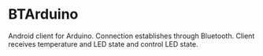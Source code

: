 # BTArduino 
Android client for Arduino. Connection establishes through Bluetooth. Client receives temperature and LED state and control LED state.
